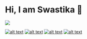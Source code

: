 # Hi, I am Swastika 👋
![](https://komarev.com/ghpvc/?username=Swastyy)
<!-- display the social media buttons in your README -->

[![alt text][1.1]][1]
[![alt text][2.1]][2]
[![alt text][3.1]][3]
[![alt text][4.1]][4]

<!-- links to social media icons -->
<!-- no need to change these -->

<!-- icons with padding -->

[1.1]: http://imgur.com/kgZriRn.png (twitter icon with padding)
[2.1]: http://imgur.com/4kP9bcC.png (facebook icon with padding)
[3.1]: http://imgur.com/LHjsfr3.png (github icon with padding)
[4.1]: http://imgur.com/CjlwcS1.png (LinkedIn icon with padding)

<!-- icons without padding -->

[1.2]: http://imgur.com/kgZriRn.png (twitter icon without padding)
[2.2]: http://imgur.com/4kP9bcC.png (facebook icon without padding)
[3.2]: http://imgur.com/LHjsfr3.png (github icon without padding)
[4.2]: http://imgur.com/CjlwcS1.png (LinkedIn icon with padding)

<!-- links to your social media accounts -->
<!-- update these accordingly -->

[1]: http://www.twitter.com/Swastyyyy?s=09
[2]: http://www.facebook.com/swasti.gupta.161
[3]: http://www.github.com/Swastyy
[4]: https://www.linkedin.com/in/swasty/
<!--
## About me
### 
**Swastyy/Swastyy** is a ✨ _special_ ✨ repository because its `README.md` (this file) appears on your GitHub profile.

Here are some ideas to get you started:

- 🔭 I’m currently working on ...
- 🌱 I’m currently learning ...
- 👯 I’m looking to collaborate on ...
- 🤔 I’m looking for help with ...
- 💬 Ask me about ...
- 📫 How to reach me: ...
- 😄 Pronouns: ...
- ⚡ Fun fact: ...
-->
